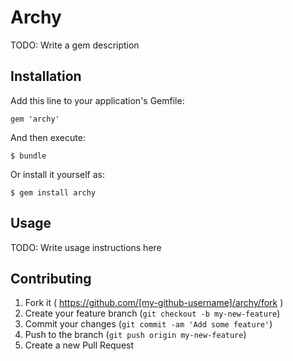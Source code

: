 # Archy

TODO: Write a gem description

## Installation

Add this line to your application's Gemfile:

    gem 'archy'

And then execute:

    $ bundle

Or install it yourself as:

    $ gem install archy

## Usage

TODO: Write usage instructions here

## Contributing

1. Fork it ( https://github.com/[my-github-username]/archy/fork )
2. Create your feature branch (`git checkout -b my-new-feature`)
3. Commit your changes (`git commit -am 'Add some feature'`)
4. Push to the branch (`git push origin my-new-feature`)
5. Create a new Pull Request
